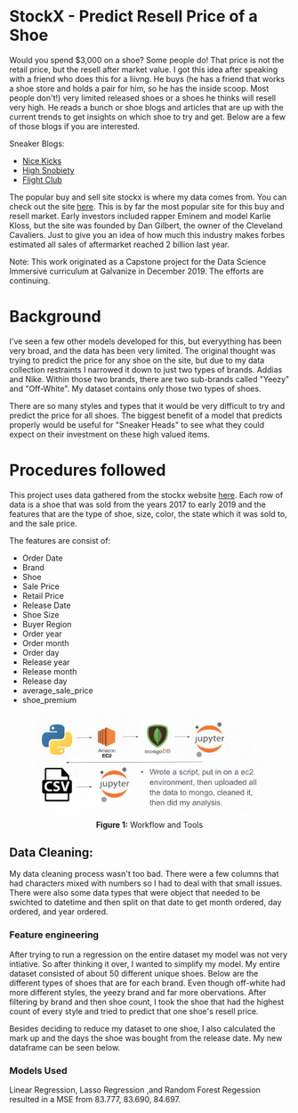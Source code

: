 # StockX - Predict Resell Price of a Shoe

Would you spend $3,000 on a shoe? Some people do! That price is not the retail price, but the resell after market value. I got this idea after speaking with a friend who does this for a liivng. He buys (he has a friend that works a shoe store and holds a pair for him, so he has the inside scoop. Most people don't!) very limited released shoes or a shoes he thinks will resell very high. He reads a bunch or shoe blogs and articles that are up with the current trends to get insights on which shoe to try and get. Below are a few of those blogs if you are interested. 

Sneaker Blogs:
* [Nice Kicks](https://www.nicekicks.com/)
* [High Snobiety](https://www.highsnobiety.com/sneakers/)
* [Flight Club](https://www.flightclub.com/)

The popular buy and sell site stockx is where my data comes from. You can check out the site [here](https://stockx.com/). This is by far the most popular site for this buy and resell market. Early investors included rapper Eminem and model Karlie Kloss, but the site was founded by Dan Gilbert, the owner of the Cleveland Cavaliers. Just to give you an idea of how much this industry makes forbes estimated all sales of aftermarket reached 2 billion last year. 


Note: This work originated as a Capstone project for the Data Science Immersive curriculum at Galvanize in December 2019. The efforts are continuing.

# Background

I've seen a few other models developed for this, but everyything has been very broad, and the data has been very limited. The original thought was trying to predict the price for any shoe on the site, but due to my data collection restraints I narrowed it down to just two types of brands. Addias and Nike. Within those two brands, there are two sub-brands called "Yeezy" and "Off-White". My dataset contains only those two types of shoes. 

There are so many styles and types that it would be very difficult to try and predict the price for all shoes. The biggest benefit of a model that predicts properly would be useful for "Sneaker Heads" to see what they could expect on their investment on these high valued items. 


# Procedures followed

This project uses data gathered from the stockx website [here](https://stockx.com/news/the-2019-data-contest/). Each row of data is a shoe that was sold from the years 2017 to early 2019 and the features that are the type of shoe, size, color, the state which it was sold to, and the sale price. 

The features are consist of: 
* Order Date
* Brand
* Shoe
* Sale Price 
* Retail Price
* Release Date 
* Shoe Size
* Buyer Region
* Order year
* Order month 
* Order day
* Release year
* Release month
* Release day
* average_sale_price
* shoe_premium


<p align="center"> 
<img src="img/tech_stack.png" height=80%, width=80%, alt="Workflow and Tech stack"><br> <b>Figure 1:</b> Workflow and Tools
</p>
 
## Data Cleaning: 
My data cleaning process wasn't too bad. There were a few columns that had characters mixed with numbers so I had to deal with that small issues. There were also some data types that were object that needed to be swichted to datetime and then split on that date to get month ordered, day ordered, and year ordered. 


### Feature engineering

After trying to run a regression on the entire dataset my model was not very intiative. So after thinking it over, I wanted to simplify my model. My entire dataset consisted of about 50 different unique shoes. Below are the different types of shoes that are for each brand. Even though off-white had more different styles, the yeezy brand and far more obervations. After filtering by brand and then shoe count, I took the shoe that had the highest count of every style and tried to predict that one shoe's resell price. 

Besides deciding to reduce my dataset to one shoe, I also calculated the mark up and the days the shoe was bought from the release date. My new dataframe can be seen below. 




### Models Used
Linear Regression, Lasso Regression ,and Random Forest Regession resulted in a MSE from 83.777, 83.690, 84.697.
  
